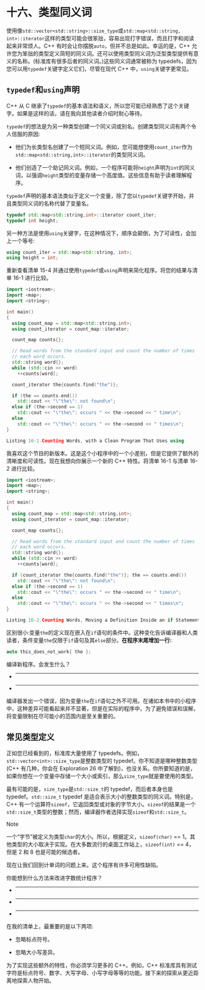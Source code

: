 # 十六、类型同义词

使用像`std::vector<std::string>::size_type`或`std::map<std::string, int>::iterator`这样的类型可能会很笨拙，容易出现打字错误，而且打字和阅读起来非常烦人。C++ 有时会让你摆脱`auto`，但并不总是如此。幸运的是，C++ 允许您为笨拙的类型定义简短的同义词。还可以使用类型同义词为泛型类型提供有意义的名称。(标准库有很多后者的同义词。)这些同义词通常被称为 typedefs，因为您可以用`typedef`关键字定义它们，尽管在现代 C++ 中，`using`关键字更常见。

## `typedef`和`using`声明

C++ 从 C 继承了`typedef`的基本语法和语义，所以您可能已经熟悉了这个关键字。如果是这样的话，请在我向其他读者介绍时耐心等待。

`typedef`的想法是为另一种类型创建一个同义词或别名。创建类型同义词有两个令人信服的原因:

*   他们为长类型名创建了一个短同义词。例如，您可能想使用`count_iter`作为`std::map<std::string,int>::iterator`的类型同义词。

*   他们创造了一个助记同义词。例如，一个程序可能将`height`声明为`int`的同义词，以强调`height`类型的变量存储一个高度值。这些信息有助于读者理解程序。

`typedef`声明的基本语法类似于定义一个变量，除了您以`typedef`关键字开始，并且类型同义词的名称代替了变量名。

```cpp
typedef std::map<std::string,int>::iterator count_iter;
typedef int height;

```

另一种方法是使用`using`关键字，在这种情况下，顺序会颠倒，为了可读性，会加上一个等号:

```cpp
using count_iter = std::map<std::string, int>;
using height = int;

```

重新查看清单 15-4 并通过使用`typedef`或`using`声明来简化程序。将您的结果与清单 16-1 进行比较。

```cpp
import <iostream>;
import <map>;
import <string>;

int main()
{
  using count_map = std::map<std::string,int>;
  using count_iterator = count_map::iterator;

  count_map counts{};

  // Read words from the standard input and count the number of times
  // each word occurs.
  std::string word{};
  while (std::cin >> word)
    ++counts[word];

  count_iterator the{counts.find("the")};

  if (the == counts.end())
    std::cout << "\"the\": not found\n";
  else if (the->second == 1)
    std::cout << "\"the\": occurs " << the->second << " time\n";
  else
    std::cout << "\"the\": occurs " << the->second << " times\n";
}

Listing 16-1.Counting Words, with a Clean Program That Uses using

```

我喜欢这个节目的新版本。这是这个小程序中的一个小差别，但是它提供了额外的清晰度和可读性。现在我想向你展示一个新的 C++ 特性。将清单 16-1 与清单 16-2 进行比较。

```cpp
import <iostream>;
import <map>;
import <string>;

int main()
{
  using count_map = std::map<std::string,int>;
  using count_iterator = count_map::iterator;

  count_map counts{};

  // Read words from the standard input and count the number of times
  // each word occurs.
  std::string word{};
  while (std::cin >> word)
    ++counts[word];

  if (count_iterator the{counts.find("the")}; the == counts.end())
    std::cout << "\"the\": not found\n";
  else if (the->second == 1)
    std::cout << "\"the\": occurs " << the->second << " time\n";
  else
    std::cout << "\"the\": occurs " << the->second << " times\n";
}

Listing 16-2.Counting Words, Moving a Definition Inside an if Statement

```

区别很小:变量`the`的定义现在嵌入在`if`语句的条件中。这种变化告诉编译器和人类读者，条件变量`the`仅限于`if`语句及其`else`部分。**在程序末尾增加一行:**

```cpp
auto this_does_not_work{ the };

```

编译新程序。会发生什么？

*   _____________________________________________________________

*   _____________________________________________________________

编译器发出一个错误，因为变量`the`在`if`语句之外不可用。在诸如本书中的小程序中，这种差异可能看起来并不显著，但是在实际的程序中，为了避免错误和误解，将变量限制在尽可能小的范围内是至关重要的。

## 常见类型定义

正如您已经看到的，标准库大量使用了 typedefs。例如，`std::vector<int>::size_type`是整数类型的 typedef。你不知道是哪种整数类型(C++ 有几种，你会在 Exploration 26 中了解到)，也没关系。你所要知道的是，如果你想在一个变量中存储一个大小或索引，那么`size_type`就是要使用的类型。

最有可能的是，`size_type`是`std::size_t`的 typedef，而后者本身也是 typedef。`std::size_t` typedef 是适合表示大小的整数类型的同义词。特别是，C++ 有一个运算符`sizeof`，它返回类型或对象的字节大小。`sizeof`的结果是一个`std::size_t`类型的整数；然而，编译器作者选择实现`sizeof`和`std::size_t`。

Note

一个“字节”被定义为类型`char`的大小。所以，根据定义，`sizeof(char)` == 1。其他类型的大小取决于实现。在大多数流行的桌面工作站上，`sizeof(int)` == 4，但是 2 和 8 也是可能的候选者。

现在让我们回到计单词的问题上来。这个程序有许多可用性缺陷。

你能想到什么方法来改进字数统计程序？

*   _____________________________________________________________

*   _____________________________________________________________

*   _____________________________________________________________

在我的清单上，最重要的是以下两项:

*   忽略标点符号。

*   忽略大小写差异。

为了实现这些额外的特性，你必须学习更多的 C++。例如，C++ 标准库具有测试字符是标点符号、数字、大写字母、小写字母等等的功能。接下来的探索从更近距离地探索人物开始。